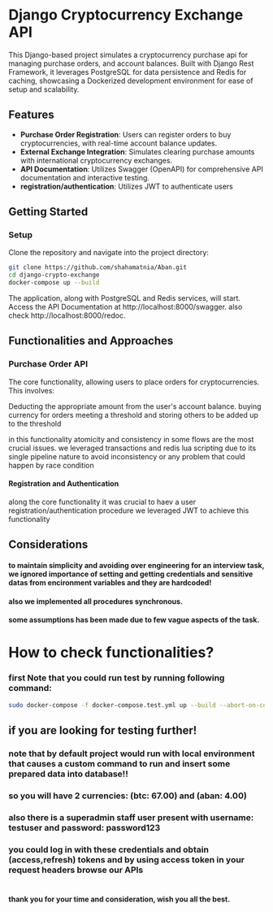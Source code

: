 # Django Cryptocurrency Exchange API

This Django-based project simulates a cryptocurrency purchase api for managing purchase
orders, and account balances. Built with Django Rest Framework, it
leverages PostgreSQL for data persistence and Redis for caching, showcasing a Dockerized development environment for
ease of setup and scalability.

## Features

- **Purchase Order Registration**: Users can register orders to buy cryptocurrencies, with real-time account balance
  updates.
- **External Exchange Integration**: Simulates clearing purchase amounts with international cryptocurrency exchanges.
- **API Documentation**: Utilizes Swagger (OpenAPI) for comprehensive API documentation and interactive testing.
- **registration/authentication**: Utilizes JWT to authenticate users

## Getting Started

### Setup

Clone the repository and navigate into the project directory:

```bash
git clone https://github.com/shahamatnia/Aban.git
cd django-crypto-exchange
docker-compose up --build
```

The application, along with PostgreSQL and Redis services, will start. Access the API Documentation
at http://localhost:8000/swagger.
also check http://localhost:8000/redoc.

## Functionalities and Approaches

### Purchase Order API

The core functionality, allowing users to place orders for cryptocurrencies. This involves:

Deducting the appropriate amount from the user's account balance.
buying currency for orders meeting a threshold and storing others to be added up to the threshold

in this functionality atomicity and consistency in some flows are the most crucial issues.
we leveraged transactions and redis lua scripting due to its single pipeline nature to avoid inconsistency or any
problem that could happen by race condition

#### Registration and Authentication

along the core functionality it was crucial to haev a user registration/authentication procedure
we leveraged JWT to achieve this functionality

## Considerations

#### to maintain simplicity and avoiding over engineering for an interview task, we ignored importance of setting and getting credentials and sensitive datas from encironment variables and they are hardcoded!
#### also we implemented all procedures synchronous.
#### some assumptions has been made due to few vague aspects of the task.

# How to check functionalities?

### first Note that you could run test by running following command:

```bash
sudo docker-compose -f docker-compose.test.yml up --build --abort-on-container-exit
```

## if you are looking for testing further!

### note that by default project would run with local environment that causes a custom command to run and insert some prepared data into database!!

### so you will have 2 currencies: (btc: 67.00) and (aban: 4.00)

### also there is a superadmin staff user present with username: testuser and password: password123

### you could log in with these credentials and obtain (access,refresh) tokens and by using access token in your request headers browse our APIs

#

#### thank you for your time and consideration, wish you all the best. 